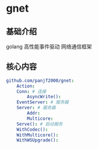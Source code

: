 # gnet



## 基础介绍


golang 高性能事件驱动 网络通信框架


## 核心内容
```yaml
github.com/panjf2000/gnet:
    Action:
    Conn: # 连接
        AsyncWrite():
    EventServer: # 服务器
    Server: # 服务器
        Addr:
        Multicore:
    Serve(): # 启动服务
    WithCodec():
    WithMulticore():
    WithWSUpgrade():
```